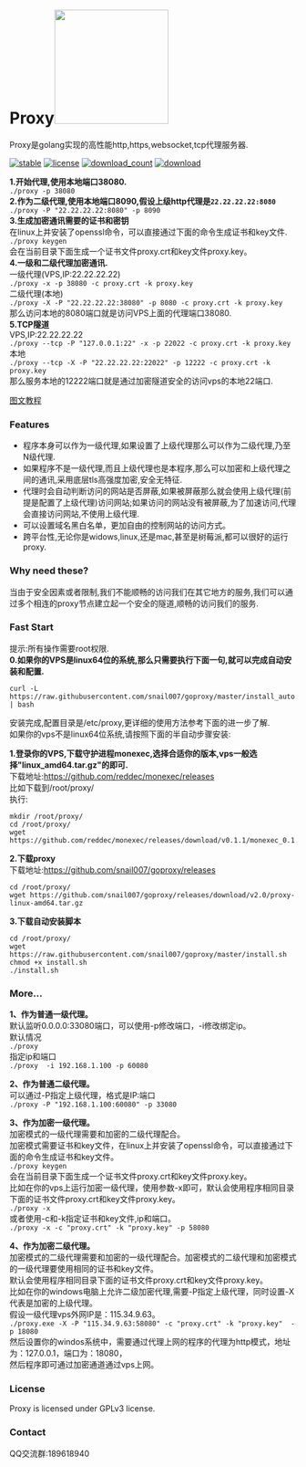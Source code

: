 
# Proxy<img src="https://github.com/snail007/goproxy/blob/master/docs/images/logo.jpg?raw=true" width="200"/>  

Proxy是golang实现的高性能http,https,websocket,tcp代理服务器.

[![stable](https://img.shields.io/badge/stable-stable-green.svg)](https://github.com/snail007/goproxy/) [![license](https://img.shields.io/github/license/snail007/goproxy.svg?style=plastic)]() [![download_count](https://img.shields.io/github/downloads/snail007/goproxy/total.svg?style=plastic)](https://github.com/snail007/goproxy/releases) [![download](https://img.shields.io/github/release/snail007/goproxy.svg?style=plastic)](https://github.com/snail007/goproxy/releases)

**1.开始代理,使用本地端口38080.**  
`./proxy -p 38080`  
**2.作为二级代理,使用本地端口8090,假设上级http代理是`22.22.22.22:8080`**  
`./proxy -P "22.22.22.22:8080" -p 8090`  
**3.生成加密通讯需要的证书和密钥**  
在linux上并安装了openssl命令，可以直接通过下面的命令生成证书和key文件.
`./proxy keygen`   
会在当前目录下面生成一个证书文件proxy.crt和key文件proxy.key。  
**4.一级和二级代理加密通讯.**  
一级代理(VPS,IP:22.22.22.22)   
`./proxy -x -p 38080 -c proxy.crt -k proxy.key`  
二级代理(本地)  
`./proxy -X -P "22.22.22.22:38080" -p 8080 -c proxy.crt -k proxy.key`  
那么访问本地的8080端口就是访问VPS上面的代理端口38080.  
**5.TCP隧道**  
VPS,IP:22.22.22.22  
`./proxy --tcp -P "127.0.0.1:22" -x -p 22022 -c proxy.crt -k proxy.key`  
本地  
`./proxy --tcp -X -P "22.22.22.22:22022" -p 12222 -c proxy.crt -k proxy.key`  
那么服务本地的12222端口就是通过加密隧道安全的访问vps的本地22端口.  

[图文教程](docs/faststart.md)

### Features
- 程序本身可以作为一级代理,如果设置了上级代理那么可以作为二级代理,乃至N级代理.
- 如果程序不是一级代理,而且上级代理也是本程序,那么可以加密和上级代理之间的通讯,采用底层tls高强度加密,安全无特征.
- 代理时会自动判断访问的网站是否屏蔽,如果被屏蔽那么就会使用上级代理(前提是配置了上级代理)访问网站;如果访问的网站没有被屏蔽,为了加速访问,代理会直接访问网站,不使用上级代理.
- 可以设置域名黑白名单，更加自由的控制网站的访问方式。
- 跨平台性,无论你是widows,linux,还是mac,甚至是树莓派,都可以很好的运行proxy.  

### Why need these?
当由于安全因素或者限制,我们不能顺畅的访问我们在其它地方的服务,我们可以通过多个相连的proxy节点建立起一个安全的隧道,顺畅的访问我们的服务.

### Fast Start
提示:所有操作需要root权限.  
**0.如果你的VPS是linux64位的系统,那么只需要执行下面一句,就可以完成自动安装和配置.**   
```shell
curl -L https://raw.githubusercontent.com/snail007/goproxy/master/install_auto.sh | bash
```
安装完成,配置目录是/etc/proxy,更详细的使用方法参考下面的进一步了解.  
如果你的vps不是linux64位系统,请按照下面的半自动步骤安装:  

**1.登录你的VPS,下载守护进程monexec,选择合适你的版本,vps一般选择"linux_amd64.tar.gz"的即可.**      
下载地址:https://github.com/reddec/monexec/releases   
比如下载到/root/proxy/  
执行:  
```shell
mkdir /root/proxy/  
cd /root/proxy/  
wget https://github.com/reddec/monexec/releases/download/v0.1.1/monexec_0.1.1_linux_amd64.tar.gz   
```
**2.下载proxy**  
下载地址:https://github.com/snail007/goproxy/releases   
```shell
cd /root/proxy/  
wget https://github.com/snail007/goproxy/releases/download/v2.0/proxy-linux-amd64.tar.gz    
```
**3.下载自动安装脚本** 
```shell
cd /root/proxy/   
wget https://raw.githubusercontent.com/snail007/goproxy/master/install.sh
chmod +x install.sh   
./install.sh   
```
### More...
**1、作为普通一级代理。**   
默认监听0.0.0.0:33080端口，可以使用-p修改端口，-i修改绑定ip。  
默认情况  
`./proxy`  
指定ip和端口  
`./proxy  -i 192.168.1.100 -p 60080`  

**2、作为普通二级代理。**  
可以通过-P指定上级代理，格式是IP:端口  
`./proxy -P "192.168.1.100:60080" -p 33080`   

**3、作为加密一级代理。**  
加密模式的一级代理需要和加密的二级代理配合。  
加密模式需要证书和key文件，在linux上并安装了openssl命令，可以直接通过下面的命令生成证书和key文件。  
`./proxy keygen`  
会在当前目录下面生成一个证书文件proxy.crt和key文件proxy.key。  
比如在你的vps上运行加密一级代理，使用参数-x即可，默认会使用程序相同目录下面的证书文件proxy.crt和key文件proxy.key。  
`./proxy -x`   
或者使用-c和-k指定证书和key文件,ip和端口。   
`./proxy -x -c "proxy.crt" -k "proxy.key" -p 58080`   

**4、作为加密二级代理。**  
加密模式的二级代理需要和加密的一级代理配合。加密模式的二级代理和加密模式的一级代理要使用相同的证书和key文件。  
默认会使用程序相同目录下面的证书文件proxy.crt和key文件proxy.key。    
比如在你的windows电脑上允许二级加密代理,需要-P指定上级代理，同时设置-X代表是加密的上级代理。   
假设一级代理vps外网IP是：115.34.9.63。    
`./proxy.exe -X -P "115.34.9.63:58080" -c "proxy.crt" -k "proxy.key"  -p 18080`     
然后设置你的windos系统中，需要通过代理上网的程序的代理为http模式，地址为：127.0.0.1，端口为：18080，    
然后程序即可通过加密通道通过vps上网。 
### License 
Proxy is licensed under GPLv3 license.
### Contact 
QQ交流群:189618940



